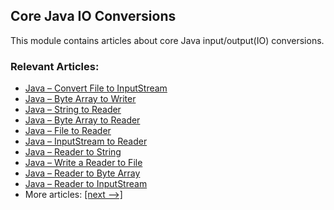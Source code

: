 ## Core Java IO Conversions

This module contains articles about core Java input/output(IO) conversions. 

### Relevant Articles:
- [Java – Convert File to InputStream](https://www.surya.com/convert-file-to-input-stream)
- [Java – Byte Array to Writer](https://www.surya.com/java-convert-byte-array-to-writer)
- [Java – String to Reader](https://www.surya.com/java-convert-string-to-reader)
- [Java – Byte Array to Reader](https://www.surya.com/java-convert-byte-array-to-reader)
- [Java – File to Reader](https://www.surya.com/java-convert-file-to-reader)
- [Java – InputStream to Reader](https://www.surya.com/java-convert-inputstream-to-reader)
- [Java – Reader to String](https://www.surya.com/java-convert-reader-to-string)
- [Java – Write a Reader to File](https://www.surya.com/java-write-reader-to-file)
- [Java – Reader to Byte Array](https://www.surya.com/java-convert-reader-to-byte-array)
- [Java – Reader to InputStream](https://www.surya.com/java-convert-reader-to-inputstream)
- More articles: [[next -->]](/core-java-modules/core-java-io-conversions-2)
